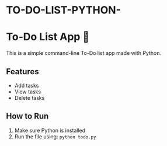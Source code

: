 # TO-DO-LIST-PYTHON-
# To-Do List App 📝

This is a simple command-line To-Do list app made with Python.

## Features
- Add tasks
- View tasks
- Delete tasks

## How to Run
1. Make sure Python is installed
2. Run the file using: `python todo.py`
